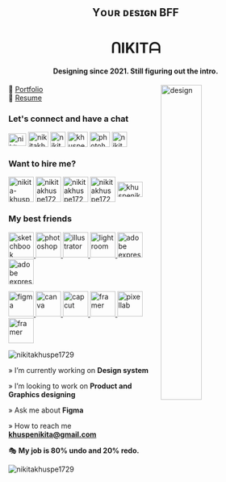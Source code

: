 <h2 align="center">Yᴏᴜʀ ᴅᴇsɪɢɴ BFF</h2>
<h1 align="center">ᑎIKITᗩ </h1>
<h4 align="center">Designing since 2021. Still figuring out the intro.</h4>
<img display="flex" justify-content="center" align="right" width="40%" alt="design" width="300" src="https://www.graphicpear.com/wp-content/uploads/2016/11/boy-1-gif.gif">

🔗
<a href="https://drive.google.com/file/d/1TnXaUDdf0m1vfvCcWA3yJ-CKoc-gkLba/view?usp=sharing">Portfolio</a> <br>
🔗 <a href="https://drive.google.com/file/d/1eYZtJn93oR_2pcinFSrlB_IFbJN0WewL/view?usp=sharing">Resume</a> <br>


<h3 align="left">Let's connect and have a chat</h3>
<p align="left">

<a href="https://www.linkedin.com/in/nikita-khuspe-a88742273/" target="blank"><img align="center" src="https://raw.githubusercontent.com/rahuldkjain/github-profile-readme-generator/master/src/images/icons/Social/linked-in-alt.svg" alt="nikita-khuspe" height="25" width="35" /></a>
<a href="https://www.behance.net/nikitakhuspe1729" target="blank"><img align="center" src="https://raw.githubusercontent.com/rahuldkjain/github-profile-readme-generator/master/src/images/icons/Social/behance.svg" alt="nikitakhuspe1729" height="30" width="40" /></a>
  <a href="https://dribbble.com/NikitaKhuspe" target="blank"><img align="center" src="https://github.com/user-attachments/assets/f74488e2-e68d-434f-9bf2-ef1f52d41f11" alt="nikitakhuspe1729" height="30" width="30" /></a>
  <a href="https://x.com/KhuspeNikita" target="blank"><img align="center" src="https://raw.githubusercontent.com/rahuldkjain/github-profile-readme-generator/master/src/images/icons/Social/twitter.svg" alt="khuspenikita" height="30" width="40" /></a>
  <a href="https://www.youtube.com/c/photoholiccaptures" target="blank"><img align="center" src="https://raw.githubusercontent.com/rahuldkjain/github-profile-readme-generator/master/src/images/icons/Social/youtube.svg" alt="photoholiccaptures" height="30" width="40" /></a>
    <a href="khuspenikita@gmail.com" target="blank"><img align="center" src="https://github.com/user-attachments/assets/91e9fe50-76b0-483e-a39e-34506cbdccca" alt="nikita-khuspe" height="30" width="30" /></a>
</p>


<h3 align="left">Want to hire me?</h3>
<p align="left">

<a href="https://contra.com/nikita_khuspe_ndolu7el?utm_campaign=social_sharing&utm_medium=independent_share&utm_source=copy_link" target="blank"><img align="center" src="https://github.com/user-attachments/assets/3deb7bcb-8803-4218-8852-8aa60ee373ac" alt="nikita-khuspe" height="50" width="50" /></a>
<a href="https://99designs.com/profiles/11338229" target="blank"><img align="center" src="https://github.com/user-attachments/assets/12dce0d4-94fb-4c17-8d36-72e1e30cf00a" alt="nikitakhuspe1729" height="50" width="50" /></a>
<a href="https://www.behance.net/nikitakhuspe1729" target="blank"><img align="center" src="https://raw.githubusercontent.com/rahuldkjain/github-profile-readme-generator/master/src/images/icons/Social/behance.svg" alt="nikitakhuspe1729" height="50" width="50" /></a>
  <a href="https://dribbble.com/NikitaKhuspe" target="blank"><img align="center" src="https://github.com/user-attachments/assets/f74488e2-e68d-434f-9bf2-ef1f52d41f11" alt="nikitakhuspe1729" height="50" width="50" /></a>
  <a href="https://www.upwork.com/freelancers/~01ec6a6181fcce0deb?mp_source=share" target="blank"><img align="center" src="https://github.com/user-attachments/assets/ac569db9-9a2d-4ade-a93e-0ca6acdb4bbe" alt="khuspenikita" height="30" width="50" /></a>
</p>





<h3 align="left">My best friends</h3>
<p align="left"> 
   <a href="https://www.sketchbook.com/" target="_blank" rel="noreferrer"> <img src="https://github.com/user-attachments/assets/068093a1-a3cd-4c26-8be7-1a33cd92c614" alt="sketchbook" width="50" height="50"/> </a> 
     <a href="https://www.photoshop.com/" target="_blank" rel="noreferrer"> <img src="https://github.com/user-attachments/assets/b3e218f2-c88d-48d6-a1f5-7cdf0ef3edc2" alt="photoshop" width="50" height="50"/> </a> 
  <a href="https://www.illustrator.com/" target="_blank" rel="noreferrer"> <img src="https://github.com/user-attachments/assets/38bc19a1-6ae1-49b5-b87b-f0236408d931" alt="illustrator" width="50" height="50"/> </a> 
    <a href="https://lightroom.adobe.com/" target="_blank" rel="noreferrer"> <img src="https://github.com/user-attachments/assets/df96098c-4882-4e31-8d70-6a1bd85fc314" alt="lightroom" width="50" height="50"/> </a> 
  <a href="https://www.adobe.com/in/products/indesign.html" target="_blank" rel="noreferrer"> <img src="https://github.com/user-attachments/assets/3b21554c-732f-4c19-a8d1-1b4e26641d12" alt="adobe express" width="50" height="50"/> </a> 
  <a href="https://www.adobe.com/in/express/" target="_blank" rel="noreferrer"> <img src="https://github.com/user-attachments/assets/da865f36-1bf5-4040-ba29-3604e122c0a4" alt="adobe express" width="50" height="50"/> </a> 

 
  <a href="https://www.figma.com/" target="_blank" rel="noreferrer"> <img src="https://github.com/user-attachments/assets/8aa09e53-4cd3-4954-9dd9-5e71c883cd90" alt="figma" width="50" height="50"/> </a> 
<a href="https://www.canva.com/" target="_blank" rel="noreferrer"> <img src="https://github.com/user-attachments/assets/caccd9e9-3f26-45f2-b932-67dd861f5c22" alt="canva" width="50" height="50"/> </a> 
  <a href="https://www.capcut.com/" target="_blank" rel="noreferrer"> <img src="https://github.com/user-attachments/assets/58e87974-0489-44fe-a169-85e5ee245ae9" alt="capcut" width="50" height="50"/> </a> 
  <a href="https://www.framer.com/" target="_blank" rel="noreferrer"> <img src="https://github.com/user-attachments/assets/d3b8ea13-1c60-4388-bbad-b59ae1d37299" alt="framer" width="50" height="50"/> </a>
<a href="https://play.google.com/store/apps/details?id=com.imaginstudio.imagetools.pixellab&pcampaignid=web_share" target="_blank" rel="noreferrer"> <img src="https://github.com/user-attachments/assets/c7f531a6-8722-4928-b879-a4c16c490d75" alt="pixellab" width="50" height="50"/> </a> 
  <a href="https://www.photopea.com/" target="_blank" rel="noreferrer"> <img src="https://github.com/user-attachments/assets/8c98fee0-7602-452d-b79b-cf7996602ede" alt="framer" width="50" height="50"/> </a> 
</p>


<p align="left"> <img src="https://komarev.com/ghpvc/?username=nikitakhuspe1729&label=Profile%20views&color=1C6000&style=flat" alt="nikitakhuspe1729" /> </p>


» I’m currently working on **Design system**

» I’m looking to work on **Product and Graphics designing**

» Ask me about **Figma**

» How to reach me **khuspenikita@gmail.com**


🎭 **My job is 80% undo and 20% redo.** 
<p><img align="center" src="https://github-readme-streak-stats.herokuapp.com/?user=nikitakhuspe1729&" alt="nikitakhuspe1729" ></p>

<!-- <p>&nbsp;<img align="center" src="https://github-readme-stats.vercel.app/api?username=nikitakhuspe1729&show_icons=true&locale=en" alt="nikitakhuspe1729" /></p> --!>

<!-- <p><img align="center" src="https://github-readme-streak-stats.herokuapp.com/?user=nikitakhuspe1729&" alt="nikitakhuspe1729" ></p> --!>
